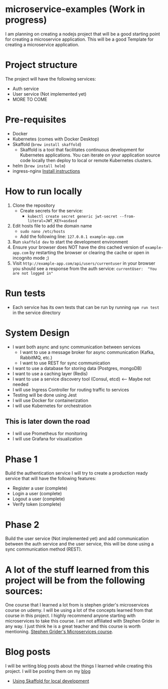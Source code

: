 # microservice-examples (Work in progress)
I am planning on creating a nodejs project that will be a good starting point for creating a microservice application. This will be a good Template for creating a microservice application.

# Project structure
The project will have the following services:
- Auth service
- User service (Not implemented yet)
- MORE TO COME

# Pre-requisites
- Docker
- Kubernetes (comes with Docker Desktop)
- Skaffold (`brew install skaffold`)
    - Skaffold is a tool that facilitates continuous development for Kubernetes applications. You can iterate on your application source code locally then deploy to local or remote Kubernetes clusters.
- helm (`brew install helm`)
- ingress-nginx [Install instructions](https://kubernetes.github.io/ingress-nginx/deploy/#quick-start)

# How to run locally
1. Clone the repository
    - Create secrets for the service:
        - `kubectl create secret generic jwt-secret --from-literal=JWT_KEY=asdasd`
2. Edit hosts file to add the domain name
    - `sudo nano /etc/hosts`
    - Add the following line: `127.0.0.1 example-app.com`
3. Run `skaffold dev` to start the development environment
4. Ensure your browser does NOT have the dns cached version of `example-app.com` by restarting the browser or clearing the cache or open in incognito mode ;)
5. Visit `http://example-app.com/api/users/currentuser` in your browser you should see a response from the auth service: `currentUser:	"You are not logged in"`

# Run tests
- Each service has its own tests that can be run by running `npm run test` in the service directory

# System Design
- I want both async and sync communication between services
    - I want to use a message broker for async communication (Kafka, RabbitMQ, etc.)
    - I want to use REST for sync communication
- I want to use a database for storing data (Postgres, mongoDB)
- I want to use a caching layer (Redis)
- I want to use a service discovery tool (Consul, etcd) <-- Maybe not needed
- I will use Ingress Controller for routing traffic to services
- Testing will be done using Jest
- I will use Docker for containerization
- I will use Kubernetes for orchestration
## This is later down the road
- I will use Prometheus for monitoring
- I will use Grafana for visualization

# Phase 1
Build the authentication service I will try to create a production ready service that will have the following features:
- Register a user (complete)
- Login a user (complete)
- Logout a user (complete)
- Verify token (complete)

# Phase 2
Build the user service (Not implemented yet) and add communication between the auth service and the user service, this will be done using a sync communication method (REST).


# A lot of the stuff learned from this project will be from the following sources:
One course that I learned a lot from is stephen grider's microservices course on udemy. I will be using a lot of the concepts learned from that course in this project. I highly recommend anyone starting with microservices to take this course. I am not affiliated with Stephen Grider in any way. I just think he is a great teacher and this course is worth mentioning. [Stephen Grider's Microservices course](https://www.udemy.com/course/microservices-with-node-js-and-react/).

# Blog posts
I will be writing blog posts about the things I learned while creating this project. I will be posting them on my [blog](https://www.travisallister.com/blog)

- [Using Skaffold for local development](https://www.travisallister.com/post/using-skaffold-for-development-in-kubernetes)